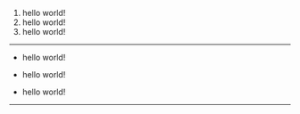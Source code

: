 1. hello world!
2. hello world!
3. hello world!

---

* hello world!

* hello world!

* hello world!

***
